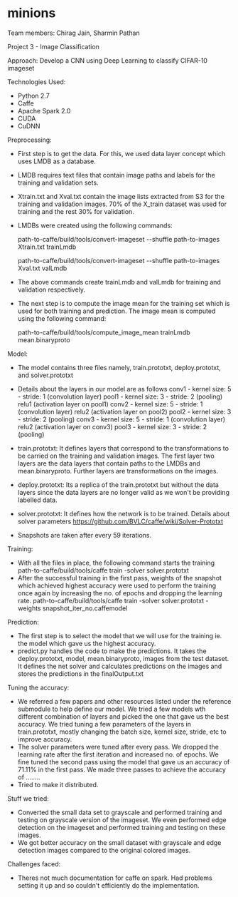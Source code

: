 # minions

Team members: Chirag Jain, Sharmin Pathan

Project 3 - Image Classification

Approach: Develop a CNN using Deep Learning to classify CIFAR-10 imageset

Technologies Used:
- Python 2.7
- Caffe
- Apache Spark 2.0
- CUDA
- CuDNN


Preprocessing:
- First step is to get the data. For this, we used data layer concept which uses LMDB as a database. 
- LMDB requires text files that contain image paths and labels for the training and validation sets.
- Xtrain.txt and Xval.txt contain the image lists extracted from S3 for the training and validation images. 70% of the X_train dataset was used for training and the rest 30% for validation.
- LMDBs were created using the following commands:

  path-to-caffe/build/tools/convert-imageset --shuffle path-to-images Xtrain.txt trainLmdb
  
  path-to-caffe/build/tools/convert-imageset --shuffle path-to-images Xval.txt valLmdb
  
- The above commands create trainLmdb and valLmdb for training and validation respectively.
- The next step is to compute the image mean for the training set which is used for both training and prediction. The image mean is computed using the following command:

  path-to-caffe/build/tools/compute_image_mean trainLmdb mean.binaryproto
  
  
Model:
- The model contains three files namely, train.prototxt, deploy.prototxt, and solver.prototxt
- Details about the layers in our model are as follows 
  conv1 - kernel size: 5 - stride: 1 (convolution layer)
  pool1 - kernel size: 3 - stride: 2 (pooling)
  relu1 (activation layer on pool1)
  conv2 - kernel size: 5 - stride: 1 (convolution layer)
  relu2 (activation layer on pool2)
  pool2 - kernel size: 3 - stride: 2 (pooling)
  conv3 - kernel size: 5 - stride: 1 (convolution layer)
  relu2 (activation layer on conv3)
  pool3 - kernel size: 3 - stride: 2 (pooling)
  
- train.prototxt: It defines layers that correspond to the transformations to be carried on the training and validation images. The first layer two layers are the data layers that contain paths to the LMDBs and mean.binaryproto. Further layers are transformations on the images.
- deploy.prototxt: Its a replica of the train.prototxt but without the data layers since the data layers are no longer valid as we won't be providing labelled data.
- solver.prototxt: It defines how the network is to be trained. Details about solver parameters https://github.com/BVLC/caffe/wiki/Solver-Prototxt
- Snapshots are taken after every 59 iterations. 


Training:
- With all the files in place, the following command starts the training
  path-to-caffe/build/tools/caffe train -solver solver.prototxt
- After the successful training in the first pass, weights of the snapshot which achieved highest accuracy were used to perform the training once again by increasing the no. of epochs and dropping the learning rate.
  path-to-caffe/build/tools/caffe train -solver solver.prototxt -weights snapshot_iter_no.caffemodel
  
  
Prediction:
- The first step is to select the model that we will use for the training ie. the model which gave us the highest accuracy.
- predict.py handles the code to make the predictions. It takes the deploy.prototxt, model, mean.binaryproto, images from the test dataset. It defines the net solver and calculates predictions on the images and stores the predictions in the finalOutput.txt


Tuning the accuracy:
- We referred a few papers and other resources listed under the reference submodule to help define our model. We tried a few models wth different combination of layers and picked the one that gave us the best accuracy. We tried tuning a few parameters of the layers in train.prototxt, mostly changing the batch size, kernel size, stride, etc to improve accuracy.
- The solver parameters were tuned after every pass. We dropped the learning rate after the first iteration and increased no. of epochs. We fine tuned the second pass using the model that gave us an accuracy of 71.11% in the first pass. We made three passes to achieve the accuracy of ........
- Tried to make it distributed.


Stuff we tried:
- Converted the small data set to grayscale and performed training and testing on grayscale version of the imageset. We even performed edge detection on the imageset and performed training and testing on these images.
- We got better accuracy on the small dataset with grayscale and edge detection images compared to the original colored images.


Challenges faced:
- Theres not much documentation for caffe on spark. Had problems setting it up and so couldn't efficiently do the implementation.
